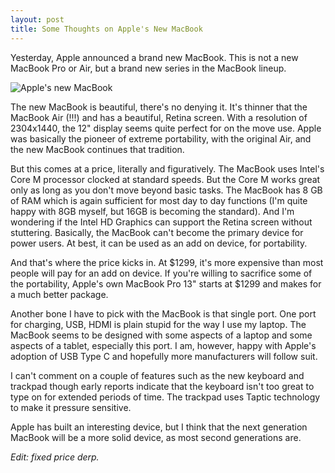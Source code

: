 ```yaml
---
layout: post
title: Some Thoughts on Apple's New MacBook
---
```

Yesterday, Apple announced a brand new MacBook. This is not a new MacBook Pro or Air, but a brand new series in the MacBook lineup.

![Apple's new MacBook](http://saky.in/images/apple-macbook.jpg "Taken from MacWorld")

The new MacBook is beautiful, there's no denying it. It's thinner that the MacBook Air (!!!) and has a beautiful, Retina screen. With a resolution of 2304x1440, the 12" display seems quite perfect for on the move use. Apple was basically the pioneer of extreme portability, with the original Air, and the new MacBook continues that tradition.

But this comes at a price, literally and figuratively. The MacBook uses Intel's Core M processor clocked at standard speeds. But the Core M works great only as long as you don't move beyond basic tasks. The MacBook has 8 GB of RAM which is again sufficient for most day to day functions (I'm quite happy with 8GB myself, but 16GB is becoming the standard). And I'm wondering if the Intel HD Graphics can support the Retina screen without stuttering. Basically, the MacBook can't become the primary device for power users. At best, it can be used as an add on device, for portability.

And that's where the price kicks in. At $1299, it's more expensive than most people will pay for an add on device. If you're willing to sacrifice some of the portability, Apple's own MacBook Pro 13" starts at $1299 and makes for a much better package.

Another bone I have to pick with the MacBook is that single port. One port for charging, USB, HDMI is plain stupid for the way I use my laptop. The MacBook seems to be designed with some aspects of a laptop and some aspects of a tablet, especially this port. I am, however, happy with Apple's adoption of USB Type C and hopefully more manufacturers will follow suit.

I can't comment on a couple of features such as the new keyboard and trackpad though early reports indicate that the keyboard isn't too great to type on for extended periods of time. The trackpad uses Taptic technology to make it pressure sensitive.

Apple has built an interesting device, but I think that the next generation MacBook will be a more solid device, as most second generations are.

*Edit: fixed price derp.*
